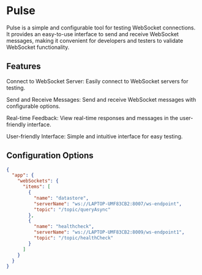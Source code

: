 # Pulse
 
Pulse is a simple and configurable tool for testing WebSocket connections. It provides an easy-to-use interface to send and receive WebSocket messages, making it convenient for developers and testers to validate WebSocket functionality.

## Features
Connect to WebSocket Server: Easily connect to WebSocket servers for testing.

Send and Receive Messages: Send and receive WebSocket messages with configurable options.

Real-time Feedback: View real-time responses and messages in the user-friendly interface.

User-friendly Interface: Simple and intuitive interface for easy testing.
## Configuration Options

```json
{
  "app": {
    "webSockets": {
      "items": [
        {
          "name": "datastore",
          "serverName": "ws://LAPTOP-UMF83CB2:8007/ws-endpoint",
          "topic": "/topic/queryAsync"
        },
        {
          "name": "healthcheck",
          "serverName": "ws://LAPTOP-UMF83CB2:8009/ws-endpoint1",
          "topic": "/topic/healthCheck"
        }
      ]
    }
  }
}

```


